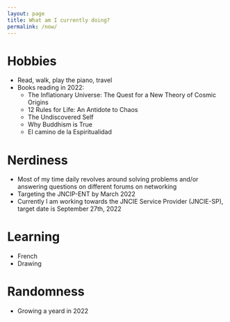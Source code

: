 ```yaml
---
layout: page
title: What am I currently doing?
permalink: /now/
---
```

# Hobbies
- Read, walk, play the piano, travel
- Books reading in 2022:
   - The Inflationary Universe: The Quest for a New Theory of Cosmic Origins
   - 12 Rules for Life: An Antidote to Chaos 
   - The Undiscovered Self
   - Why Buddhism is True
   - El camino de la Espiritualidad

# Nerdiness
   - Most of my time daily revolves around solving problems and/or answering questions on different forums on networking
   - Targeting the JNCIP-ENT by March 2022
   - Currently I am working towards the JNCIE Service Provider (JNCIE-SP), target date is September 27th, 2022
   
# Learning
   - French
   - Drawing

# Randomness
   - Growing a yeard in 2022
